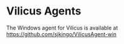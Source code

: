 Vilicus Agents
==============

The Windows agent for Vilicus is available at https://github.com/sjkingo/VilicusAgent-win

